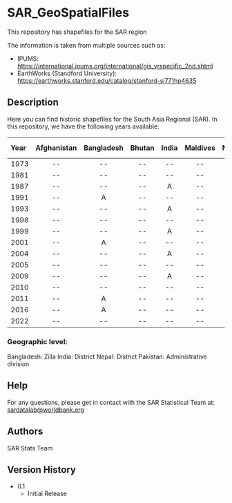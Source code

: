 # SAR_GeoSpatialFiles
This repository has shapefiles for the SAR region

The information is taken from multiple sources such as:
* IPUMS: https://international.ipums.org/international/gis_yrspecific_2nd.shtml
* EarthWorks (Standford University): https://earthworks.stanford.edu/catalog/stanford-sj771hp4635


## Description
Here you can find historic shapefiles for the South Asia Regional (SAR). 
In this repository, we have the following years available:

| Year    | Afghanistan | Bangladesh | Bhutan | India  | Maldives | Nepal  | Pakistan | Sri Lanka | 
| :----   | :----:      | :----:     | :----: | :----: |  :----:  | :----: | :----:   | :----:    | 
| 1973    |     --      | --          | --    | --      | --       | --     | A       |  --  | 
| 1981    |     --      | --          | --    | --      | --       | --     | A       |  --  | 
| 1987    |     --      | --          | --    | A      | --       | --     | --       |  --  | 
| 1991    |     --      | A          | --  | --   | --  | --   | --  |  --  | 
| 1993    |     --      | --         | --  | A   | --  | --   | --  |  --  |
| 1998    |     --      | --          | --    | --      | --       | --     | A       |  --  | 
| 1999    |     --      | --         | --  | A   | --  | --   | --  |  --  |
| 2001    |     --      | A          | --  | --   | --  | A   | --  |  --  |
| 2004    |     --      | --         | --  | A   | --  | --   | --  |  --  |
| 2005    |     --      | --          | --  | --   | --  | --   | --  |  --  | 
| 2009    |     --      | --         | --  | A   | --  | --   | --  |  --  |
| 2010    |     --      | --          | --  | --   | --  | --   | --  |  --  | 
| 2011    |     --      | A          | --  | --   | --  | A   | --  |  --  | 
| 2016    |     --      | A          | --  | --   | --  | --   | --  |  --  | 
| 2022    |     --      | --          | --  | --   | --  | --   | --  |  --  | 

### Geographic level:
Bangladesh:  Zilla
India:       District
Nepal:       District
Pakistan:    Administrative division

## Help
For any questions, please get in contact with the SAR Statistical Team at: sardatalab@worldbank.org

## Authors
SAR Stats Team

## Version History
* 0.1
    * Initial Release
